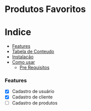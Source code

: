 # Produtos Favoritos

Indice
=================
<!--ts-->
   * [Features](#Features)
   * [Tabela de Conteudo](#tabela-de-conteudo)
   * [Instalação](#instalacao)
   * [Como usar](#como-usar)
      * [Pre Requisitos](#pre-requisitos)
<!--te-->

### Features

- [x] Cadastro de usuário
- [x] Cadastro de cliente
- [ ] Cadastro de produtos
